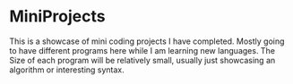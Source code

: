 # MiniProjects
This is a showcase of mini coding projects I have completed. Mostly going to have different programs here while I am learning new languages.
The Size of each program will be relatively small, usually just showcasing an algorithm or interesting syntax. 
